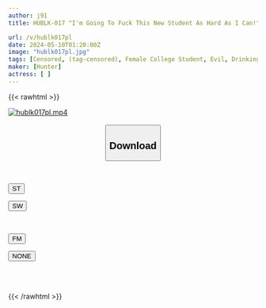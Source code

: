 ```yaml
---
author: j91
title: HUBLK-017 "I'm Going To Fuck This New Student As Hard As I Can!" I Went To A New Party For A Young Slut Who Didn't Know About It, And I Kept Getting Drunk And Getting Fucked! I Was Even Made To Play Naughty Games And Ended Up...

url: /v/hublk017pl
date: 2024-05-10T01:20:00Z
image: "hublk017pl.jpg"
tags: [Censored, (tag-censored), Female College Student, Evil, Drinking Party, Back	]
maker: [Hunter]
actress: [ ]
---
```



{{< rawhtml >}}

<div class="video" data-videoid="k3w3QZL89qUOOYl">
    <a href="javascript:;">
        <img src="/v/hublk017pl/hublk017pl.jpg" width="WIDTH" height="HEIGHT" alt="hublk017pl.mp4" loading="lazy">
    </a>
</div>

<script type="text/javascript" src="https://j91.asia/asset/on-demand-st.js"></script>

<br>
  <link rel="stylesheet" href="https://j91.asia/asset/bs5.css">
  
  <center>
  <button class="btn btn-primary" type="button" data-bs-toggle="collapse" data-bs-target=".multi-collapse" aria-expanded="false" aria-controls="multiCollapseExample1 multiCollapseExample2"><h2>Download</h2></button></center>
</p>
<div class="row">
  <div class="col">
    <div class="collapse multi-collapse" id="multiCollapseExample1">
      <div class="card card-body">
	      	      <br>
<div class="buttons">  
<p><a href="https://streamtape.to/v/k3w3QZL89qUOOYl" target="_blank"><button class="btn-hover color-3"><i class="fa fa-download"></i> ST</button></a></p>
<p><a href="https://asnwish.com/moq0jm1p9uui" target="_blank"><button class="btn-hover color-2"><i class="fa fa-download"></i> SW</button></a></p></div>
    </div>
  </div>
</div>
  <div class="col">
    <div class="collapse multi-collapse" id="multiCollapseExample2">
      <div class="card card-body">
	      <br>
<div class="buttons">
<p><a href="https://filemoon.sx/d/hkpywjtlcmns"><button class="btn-hover color-8"><i class="fa fa-download"></i> FM</button></a></p>
<p><a href="javascript:;"><button class="btn-hover color-9"><i class="fa fa-download"></i> NONE</button></a></p></div>
<br><br>
      </div>
    </div>
  </div>
</div>

{{< /rawhtml >}}